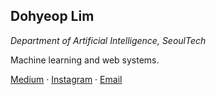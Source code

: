 **Dohyeop Lim**
---
*Department of Artificial Intelligence, SeoulTech*

Machine learning and web systems.

[Medium](https://dohyeoplim.medium.com/) · [Instagram](https://instagram.com/dohyeoplim) · [Email](mailto:dhlim0817@gmail.com)
